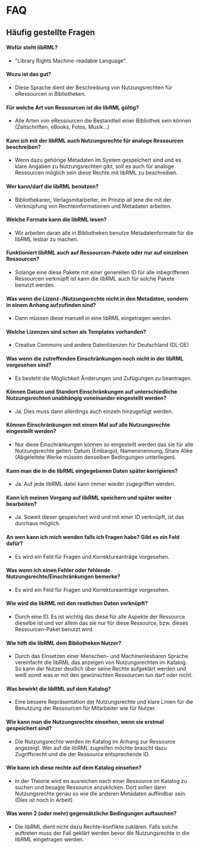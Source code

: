 # FAQ
## Häufig gestellte Fragen


#### Wofür steht libRML?

- "Library Rights Machine-readable Language".

#### Wozu ist das gut?

- Diese Sprache dient der Beschreibung von Nutzungsrechten für eRessourcen in Bibliotheken.

#### Für welche Art von Ressourcen ist die libRML gültig?

- Alle Arten von eRessourcen die Bestandteil einer Bibliothek sein können (Zeitschriften, eBooks, Fotos, Musik...)

#### Kann ich mit der libRML auch Nutzungsrechte für analoge Ressourcen beschreiben?

- Wenn dazu gehörige Metadaten im System gespeichert sind und es klare Angaben zu Nutzungsrechten gibt, soll es auch für analoge Ressourcen möglich sein diese Rechte mit libRML zu beschreiben. 

#### Wer kann/darf die libRML benutzen?

- Bibliothekaren, Verlagsmitarbeiter, im Prinzip all jene die mit der Verknüpfung von Rechteinformationen und Metadaten arbeiten.

#### Welche Formate kann die libRML lesen?

- Wir arbeiten daran alle in Bibliotheken benutze Metadatenformate für die libRML lesbar zu machen. 

#### Funktioniert libRML auch auf Ressourcen-Pakete oder nur auf einzelnen Ressourcen? 

- Solange eine diese Pakete mit einer generellen ID für alle inbegriffenen Ressourcen verknüpft ist kann die libRML auch für solche Pakete benutzt werden.

#### Was wenn die Lizenz-/Nutzungsrechte nicht in den Metadaten, sondern in einem Anhang aufzufinden sind?

- Dann müssen diese manuell in eine libRML eingetragen werden.

#### Welche Lizenzen sind schon als Templates vorhanden?

- Creative Commons und andere Datenlizenzen für Deutschland (DL-DE)

#### Was wenn die zutreffenden Einschränkungen noch nicht in der libRML vorgesehen sind?

- Es besteht die Möglichkeit Änderungen und Zufügungen zu beantragen.

#### Können Datum und Standort Einschränkungen auf unterschiedliche Nutzungsrechten unabhängig voneinander eingestellt werden?

- Ja. Dies muss dann allerdings auch einzeln hinzugefügt werden.

#### Können Einschränkungen mit einem Mal auf alle Nutzungsrechte eingestellt werden?

- Nur diese Einschränkungen können so eingestellt werden das sie für alle Nutzungsrechte gelten: Datum (Embargo), Namensnennung, Share Alike (Abgeleitete Werke müssen denselben Bedingungen unterliegen).

#### Kann man die in die libRML eingegebenen Daten später korrigieren? 

- Ja. Auf jede libRML datei kann immer wieder zugegriffen werden.

#### Kann ich meinen Vorgang auf libRML speichern und später weiter bearbeiten? 

- Ja. Soweit dieser gespeichert wird und mit einer ID verknüpft, ist das durchaus möglich.

#### An wen kann ich mich wenden falls ich Fragen habe? Gibt es ein Feld dafür?

- Es wird ein Feld für Fragen und Korrektureanträge vorgesehen.

#### Was wenn ich einen Fehler oder fehlende Nutzungsrechte/Einschränkungen bemerke?

- Es wird ein Feld für Fragen und Korrektureanträge vorgesehen.

#### Wie wird die libRML mit den restlichen Daten verknüpft?

- Durch eine ID. Es ist wichtig das diese für alle Aspekte der Ressource dieselbe ist und vor allem das sie nur für diese Ressource, bzw. dieses Ressourcen-Paket benutzt wird.

#### Wie hilft die libRML dem Bibliotheken Nutzer?

- Durch das Einsetzen einer Menschen- und Machinenlesbaren Sprache vereinfacht die libRML das anzeigen von Nutzungsrechten im Katalog. So kann der Nutzer deutlich über seine Rechte aufgeklärt werden und weiß somit was er mit den gewünschten Ressourcen tun darf oder nicht.

#### Was bewirkt die libRML auf dem Katalog?

- Eine bessere Repräsentation der Nutzungsrechte und klare Linien für die Benutzung der Ressourcen für Mitarbeiter wie für Nutzer.

#### Wie kann man die Nutzungsrechte einsehen, wenn sie erstmal gespeichert sind?

- Die Nutzungsrechte werden im Katalog im Anhang zur Ressource angezeigt. Wer auf die libRML zugreifen möchte braucht dazu Zugriffsrecht und die der Ressource entsprechende ID.

#### Wie kann ich diese rechte auf dem Katalog einsehen?

- In der Theorie wird en ausreichen nach einer Ressource im Katalog zu suchen und besagte Ressource anzuklicken. Dort sollen dann Nutzungsrechte genau so wie die anderen Metadaten auffindbar sein. (Dies ist noch in Arbeit)

#### Was wenn 2 (oder mehr) gegensätzliche Bedingungen auftauchen?

- Die libRML dient nicht dazu Rechte-konflikte zuklären. Falls solche auftreten muss der Fall geklärt werden bevor die Nutzungsrechte in die libRML eingetragen werden.